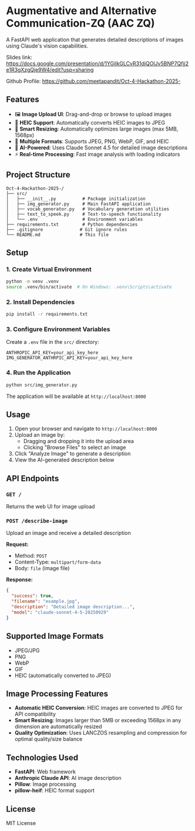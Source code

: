 # Augmentative and Alternative Communication-ZQ (AAC ZQ)

A FastAPI web application that generates detailed descriptions of images using Claude's vision capabilities.


Slides link: https://docs.google.com/presentation/d/1YGiIkGLCvR31djQOlJv5BNP7Qfjj2e1R3gXzgQje9W4/edit?usp=sharing

Github Profile: https://github.com/meetapandit/Oct-4-Hackathon-2025-
## Features

- 🖼️ **Image Upload UI**: Drag-and-drop or browse to upload images
- 🔄 **HEIC Support**: Automatically converts HEIC images to JPEG
- 📏 **Smart Resizing**: Automatically optimizes large images (max 5MB, 1568px)
- 🎨 **Multiple Formats**: Supports JPEG, PNG, WebP, GIF, and HEIC
- 🤖 **AI-Powered**: Uses Claude Sonnet 4.5 for detailed image descriptions
- ⚡ **Real-time Processing**: Fast image analysis with loading indicators

## Project Structure

```
Oct-4-Hackathon-2025-/
├── src/
│   ├── __init__.py          # Package initialization
│   ├── img_generator.py     # Main FastAPI application
│   ├── vocab_generator.py   # Vocabulary generation utilities
│   ├── text_to_speek.py     # Text-to-speech functionality
│   └── .env                 # Environment variables
├── requirements.txt         # Python dependencies
├── .gitignore              # Git ignore rules
└── README.md               # This file
```

## Setup

### 1. Create Virtual Environment

```bash
python -m venv .venv
source .venv/bin/activate  # On Windows: .venv\Scripts\activate
```

### 2. Install Dependencies

```bash
pip install -r requirements.txt
```

### 3. Configure Environment Variables

Create a `.env` file in the `src/` directory:

```env
ANTHROPIC_API_KEY=your_api_key_here
IMG_GENERATOR_ANTHRPIC_API_KEY=your_api_key_here
```

### 4. Run the Application

```bash
python src/img_generator.py
```

The application will be available at `http://localhost:8000`

## Usage

1. Open your browser and navigate to `http://localhost:8000`
2. Upload an image by:
   - Dragging and dropping it into the upload area
   - Clicking "Browse Files" to select an image
3. Click "Analyze Image" to generate a description
4. View the AI-generated description below

## API Endpoints

### `GET /`
Returns the web UI for image upload

### `POST /describe-image`
Upload an image and receive a detailed description

**Request:**
- Method: `POST`
- Content-Type: `multipart/form-data`
- Body: `file` (image file)

**Response:**
```json
{
  "success": true,
  "filename": "example.jpg",
  "description": "Detailed image description...",
  "model": "claude-sonnet-4-5-20250929"
}
```

## Supported Image Formats

- JPEG/JPG
- PNG
- WebP
- GIF
- HEIC (automatically converted to JPEG)

## Image Processing Features

- **Automatic HEIC Conversion**: HEIC images are converted to JPEG for API compatibility
- **Smart Resizing**: Images larger than 5MB or exceeding 1568px in any dimension are automatically resized
- **Quality Optimization**: Uses LANCZOS resampling and compression for optimal quality/size balance

## Technologies Used

- **FastAPI**: Web framework
- **Anthropic Claude API**: AI image description
- **Pillow**: Image processing
- **pillow-heif**: HEIC format support

## License

MIT License
